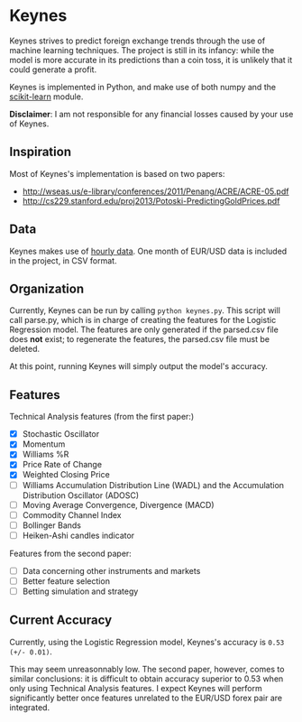 # Keynes

Keynes strives to predict foreign exchange trends through the use of machine learning techniques.
The project is still in its infancy: while the model is more accurate in its predictions than a coin toss, it is unlikely that it could generate a profit.

Keynes is implemented in Python, and make use of both numpy and the [scikit-learn](https://github.com/scikit-learn/scikit-learn) module.

**Disclaimer**: I am not responsible for any financial losses caused by your use of Keynes.


## Inspiration
Most of Keynes's implementation is based on two papers:
* http://wseas.us/e-library/conferences/2011/Penang/ACRE/ACRE-05.pdf
* http://cs229.stanford.edu/proj2013/Potoski-PredictingGoldPrices.pdf

## Data

Keynes makes use of [hourly data](http://www.fxhistoricaldata.com). One month of EUR/USD data is included in the project, in CSV format. 

## Organization

Currently, Keynes can be run by calling `python keynes.py`.
This script will call parse.py, which is in charge of creating the features for the Logistic Regression model.
The features are only generated if the parsed.csv file does **not** exist; to regenerate the features, the parsed.csv file must be deleted.

At this point, running Keynes will simply output the model's accuracy.

## Features

Technical Analysis features (from the first paper:)

- [x] Stochastic Oscillator
- [x] Momentum
- [x] Williams %R
- [x] Price Rate of Change
- [x] Weighted Closing Price
- [ ] Williams Accumulation Distribution Line (WADL) and the Accumulation Distribution Oscillator (ADOSC)
- [ ] Moving Average Convergence, Divergence (MACD)
- [ ] Commodity Channel Index
- [ ] Bollinger Bands
- [ ] Heiken-Ashi candles indicator

Features from the second paper:

- [ ] Data concerning other instruments and markets
- [ ] Better feature selection
- [ ] Betting simulation and strategy

## Current Accuracy

Currently, using the Logistic Regression model, Keynes's accuracy is `0.53 (+/- 0.01)`.

This may seem unreasonnably low. The second paper, however, comes to similar conclusions: it is difficult to obtain accuracy superior to 0.53 when only using Technical Analysis features.
I expect Keynes will perform significantly better once features unrelated to the EUR/USD forex pair are integrated.

